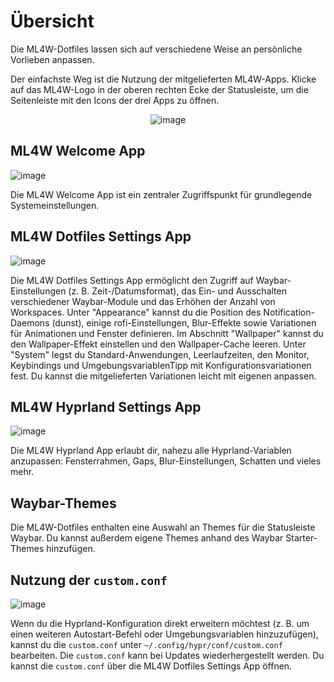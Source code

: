 # Übersicht

Die ML4W-Dotfiles lassen sich auf verschiedene Weise an persönliche Vorlieben anpassen.

Der einfachste Weg ist die Nutzung der mitgelieferten ML4W-Apps. Klicke auf das ML4W-Logo in der oberen rechten Ecke der Statusleiste, um die Seitenleiste mit den Icons der drei Apps zu öffnen.

<div align="center">

![image](/sidebar.jpg)

</div>

## ML4W Welcome App

![image](/welcome.jpg)

Die ML4W Welcome App ist ein zentraler Zugriffspunkt für grundlegende Systemeinstellungen.

## ML4W Dotfiles Settings App

![image](/cs2.png)

Die ML4W Dotfiles Settings App ermöglicht den Zugriff auf Waybar-Einstellungen (z. B. Zeit-/Datumsformat), das Ein- und Ausschalten verschiedener Waybar-Module und das Erhöhen der Anzahl von Workspaces. Unter "Appearance" kannst du die Position des Notification-Daemons (dunst), einige rofi-Einstellungen, Blur-Effekte sowie Variationen für Animationen und Fenster definieren. Im Abschnitt "Wallpaper" kannst du den Wallpaper-Effekt einstellen und den Wallpaper-Cache leeren. Unter "System" legst du Standard-Anwendungen, Leerlaufzeiten, den Monitor, Keybindings und UmgebungsvariablenTipp mit Konfigurationsvariationen fest. Du kannst die mitgelieferten Variationen leicht mit eigenen anpassen.

## ML4W Hyprland Settings App

![image](/hyprland-settings.jpg)

Die ML4W Hyprland App erlaubt dir, nahezu alle Hyprland-Variablen anzupassen: Fensterrahmen, Gaps, Blur-Einstellungen, Schatten und vieles mehr.

## Waybar-Themes

Die ML4W-Dotfiles enthalten eine Auswahl an Themes für die Statusleiste Waybar. Du kannst außerdem eigene Themes anhand des Waybar Starter-Themes hinzufügen.

## Nutzung der `custom.conf`

![image](/cs4.png)

Wenn du die Hyprland-Konfiguration direkt erweitern möchtest (z. B. um einen weiteren Autostart-Befehl oder Umgebungsvariablen hinzuzufügen), kannst du die `custom.conf` unter `~/.config/hypr/conf/custom.conf` bearbeiten. Die `custom.conf` kann bei Updates wiederhergestellt werden. Du kannst die `custom.conf` über die ML4W Dotfiles Settings App öffnen.

